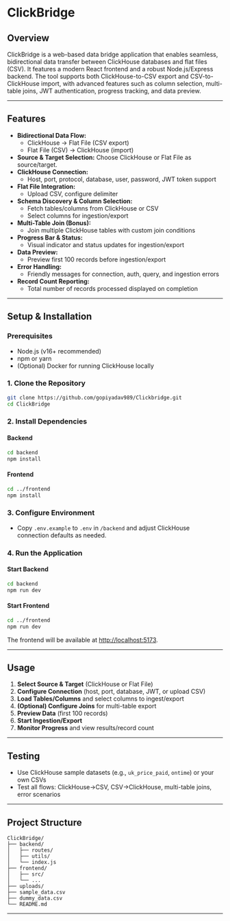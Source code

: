 # ClickBridge

## Overview
ClickBridge is a web-based data bridge application that enables seamless, bidirectional data transfer between ClickHouse databases and flat files (CSV). It features a modern React frontend and a robust Node.js/Express backend. The tool supports both ClickHouse-to-CSV export and CSV-to-ClickHouse import, with advanced features such as column selection, multi-table joins, JWT authentication, progress tracking, and data preview.

---

## Features
- **Bidirectional Data Flow:**
  - ClickHouse → Flat File (CSV export)
  - Flat File (CSV) → ClickHouse (import)
- **Source & Target Selection:** Choose ClickHouse or Flat File as source/target.
- **ClickHouse Connection:**
  - Host, port, protocol, database, user, password, JWT token support
- **Flat File Integration:**
  - Upload CSV, configure delimiter
- **Schema Discovery & Column Selection:**
  - Fetch tables/columns from ClickHouse or CSV
  - Select columns for ingestion/export
- **Multi-Table Join (Bonus):**
  - Join multiple ClickHouse tables with custom join conditions
- **Progress Bar & Status:**
  - Visual indicator and status updates for ingestion/export
- **Data Preview:**
  - Preview first 100 records before ingestion/export
- **Error Handling:**
  - Friendly messages for connection, auth, query, and ingestion errors
- **Record Count Reporting:**
  - Total number of records processed displayed on completion

---

## Setup & Installation

### Prerequisites
- Node.js (v16+ recommended)
- npm or yarn
- (Optional) Docker for running ClickHouse locally

### 1. Clone the Repository
```bash
git clone https://github.com/gopiyadav989/Clickbridge.git
cd ClickBridge
```

### 2. Install Dependencies
#### Backend
```bash
cd backend
npm install
```
#### Frontend
```bash
cd ../frontend
npm install
```

### 3. Configure Environment
- Copy `.env.example` to `.env` in `/backend` and adjust ClickHouse connection defaults as needed.

### 4. Run the Application
#### Start Backend
```bash
cd backend
npm run dev
```
#### Start Frontend
```bash
cd ../frontend
npm run dev
```

The frontend will be available at [http://localhost:5173](http://localhost:5173).

---

## Usage
1. **Select Source & Target** (ClickHouse or Flat File)
2. **Configure Connection** (host, port, database, JWT, or upload CSV)
3. **Load Tables/Columns** and select columns to ingest/export
4. **(Optional) Configure Joins** for multi-table export
5. **Preview Data** (first 100 records)
6. **Start Ingestion/Export**
7. **Monitor Progress** and view results/record count

---

## Testing
- Use ClickHouse sample datasets (e.g., `uk_price_paid`, `ontime`) or your own CSVs
- Test all flows: ClickHouse→CSV, CSV→ClickHouse, multi-table joins, error scenarios

---

## Project Structure
```
ClickBridge/
├── backend/
│   ├── routes/
│   ├── utils/
│   └── index.js
├── frontend/
│   ├── src/
│   └── ...
├── uploads/
├── sample_data.csv
├── dummy_data.csv
└── README.md
```

---